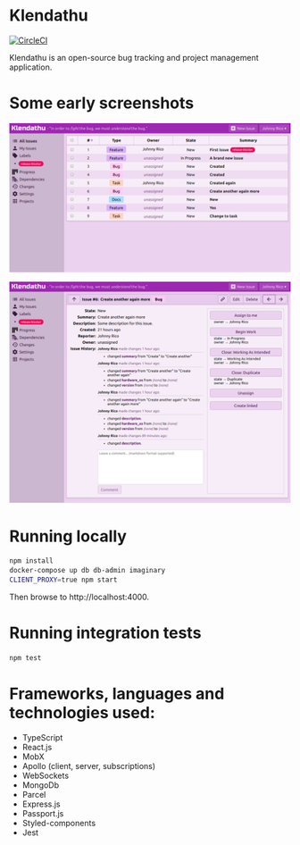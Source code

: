 # Klendathu

[![CircleCI](https://circleci.com/gh/viridia/klendathu.svg?style=svg)](https://circleci.com/gh/viridia/klendathu)

Klendathu is an open-source bug tracking and project management application.

# Some early screenshots

![Image Summary List](./docs/screenshots/k4_1.png)

![Image Details](./docs/screenshots/k4_2.png)

# Running locally

```sh
npm install
docker-compose up db db-admin imaginary
CLIENT_PROXY=true npm start
```

Then browse to http://localhost:4000.

# Running integration tests

```sh
npm test
```

# Frameworks, languages and technologies used:

* TypeScript
* React.js
* MobX
* Apollo (client, server, subscriptions)
* WebSockets
* MongoDb
* Parcel
* Express.js
* Passport.js
* Styled-components
* Jest
